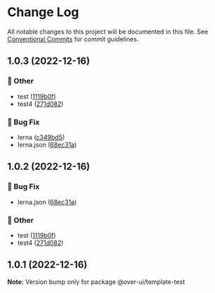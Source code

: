 # Change Log

All notable changes to this project will be documented in this file.
See [Conventional Commits](https://conventionalcommits.org) for commit guidelines.

## 1.0.3 (2022-12-16)

### :mega: Other

- test ([1119b0f](https://github.com/over-ui/unstyled/commit/1119b0f34c9932034a4896576f258cb443e8f4db))
- test4 ([271d082](https://github.com/over-ui/unstyled/commit/271d0824244a78419f5c12702f0dd48781181ff3))

### :bug: Bug Fix

- lerna ([c349bd5](https://github.com/over-ui/unstyled/commit/c349bd5f71a1cca69bd377578cb060111404084e))
- lerna.json ([68ec31a](https://github.com/over-ui/unstyled/commit/68ec31a47984c21f55a2f91e4a2faf0eb55b2463))

## 1.0.2 (2022-12-16)

### :bug: Bug Fix

- lerna.json ([68ec31a](https://github.com/over-ui/unstyled/commit/68ec31a47984c21f55a2f91e4a2faf0eb55b2463))

### :mega: Other

- test ([1119b0f](https://github.com/over-ui/unstyled/commit/1119b0f34c9932034a4896576f258cb443e8f4db))
- test4 ([271d082](https://github.com/over-ui/unstyled/commit/271d0824244a78419f5c12702f0dd48781181ff3))

## 1.0.1 (2022-12-16)

**Note:** Version bump only for package @over-ui/template-test
